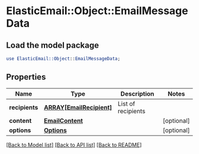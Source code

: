 # ElasticEmail::Object::EmailMessageData

## Load the model package
```perl
use ElasticEmail::Object::EmailMessageData;
```

## Properties
Name | Type | Description | Notes
------------ | ------------- | ------------- | -------------
**recipients** | [**ARRAY[EmailRecipient]**](EmailRecipient.md) | List of recipients | 
**content** | [**EmailContent**](EmailContent.md) |  | [optional] 
**options** | [**Options**](Options.md) |  | [optional] 

[[Back to Model list]](../README.md#documentation-for-models) [[Back to API list]](../README.md#documentation-for-api-endpoints) [[Back to README]](../README.md)


